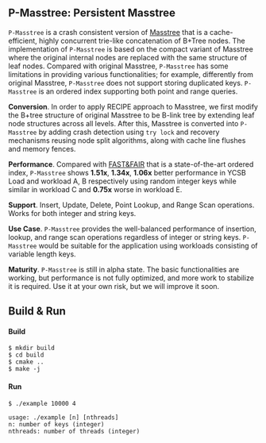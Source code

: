 ## P-Masstree: Persistent Masstree

`P-Masstree` is a crash consistent version of [Masstree](https://dl.acm.org/citation.cfm?id=2168855) that is a cache-efficient, highly concurrent trie-like 
concatenation of B+Tree nodes. The implementation of `P-Masstree` is based on the compact variant of Masstree where the original internal nodes are replaced 
with the same structure of leaf nodes. Compared with original Masstree, `P-Masstree` has some limitations in providing various functionalities; for example, 
differently from original Masstree, `P-Masstree` does not support storing duplicated keys. `P-Masstree` is an ordered index supporting both point and range queries. 

**Conversion**. In order to apply RECIPE approach to Masstree, we first modify the B+tree structure of original Masstree to be B-link tree by extending leaf node 
structures across all levels. After this, Masstree is converted into `P-Masstree` by adding crash detection using `try lock` and recovery mechanisms reusing node split 
algorithms, along with cache line flushes and memory fences.

**Performance**. Compared with [FAST&FAIR](https://www.usenix.org/conference/fast18/presentation/hwang) that is a state-of-the-art ordered index, 
`P-Masstree` shows **1.51x**, **1.34x**, **1.06x** better performance in YCSB Load and workload A, B respectively using random integer keys while 
similar in workload C and **0.75x** worse in workload E.

**Support**. Insert, Update, Delete, Point Lookup, and Range Scan operations. Works for both integer and string keys.

**Use Case**. `P-Masstree` provides the well-balanced performance of insertion, lookup, and range scan operations regardless of integer or string keys.
`P-Masstree` would be suitable for the application using workloads consisting of variable length keys.

**Maturity**. `P-Masstree` is still in alpha state. The basic functionalities are working, but performance is not fully optimized, and more work to 
stabilize it is required. Use it at your own risk, but we will improve it soon.

## Build & Run

#### Build

```
$ mkdir build
$ cd build
$ cmake ..
$ make -j
```

#### Run

```
$ ./example 10000 4

usage: ./example [n] [nthreads]
n: number of keys (integer)
nthreads: number of threads (integer)
```
